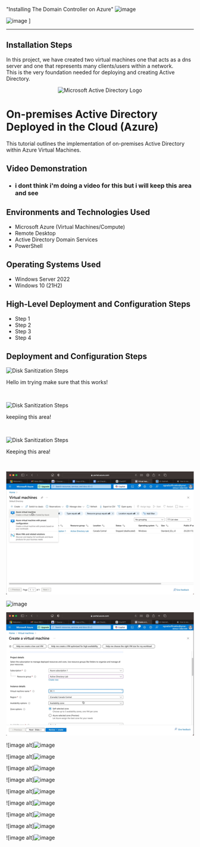 "Installing The Domain Controller on Azure"
![image](https://github.com/user-attachments/assets/4fa14070-69c5-4c41-b8f3-918de5793aa6)


![image](https://github.com/user-attachments/assets/4046303b-d601-4c72-8afb-527fb57979a4)
]
____________________________________________________________________
<h2>Installation Steps</h2
____________________________________________________________________

____________________________________________________________________  
  In this project, we have created two virtual machines one that acts as a dns server and one that represents many clients/users within a network.<br>This is the very foundation needed for deploying and creating Active Directory.

<p align="center">
<img src="https://i.imgur.com/pU5A58S.png" alt="Microsoft Active Directory Logo"/>
</p>

<h1>On-premises Active Directory Deployed in the Cloud (Azure)</h1>
This tutorial outlines the implementation of on-premises Active Directory within Azure Virtual Machines.<br />


<h2>Video Demonstration</h2>

- ### i dont think i'm doing a video for this but i will keep this area and see

<h2>Environments and Technologies Used</h2>

- Microsoft Azure (Virtual Machines/Compute)
- Remote Desktop
- Active Directory Domain Services
- PowerShell

<h2>Operating Systems Used </h2>

- Windows Server 2022
- Windows 10 (21H2)

<h2>High-Level Deployment and Configuration Steps</h2>

- Step 1
- Step 2
- Step 3
- Step 4

<h2>Deployment and Configuration Steps</h2>

<p>
<img src="https://i.imgur.com/DJmEXEB.png" height="40%" width="40%" alt="Disk Sanitization Steps"/>
</p>
<p>
Hello im trying make sure that this works!
</p>
<br />

<p>
<img src="https://i.imgur.com/DJmEXEB.png" height="40%" width="40%" alt="Disk Sanitization Steps"/>
</p>
<p>
keepiing this area!
</p>
<br />
<p>
<img src="" height="40%" width="40%" alt="Disk Sanitization Steps"/>
</p>
<p>
Keeping this area!
</p>
<br />


![Alt text](https://github.com/gtookes1/New-Sheriff-In-Town/blob/main/Image%201-16-25%20at%206.10%20PM.jpg?raw=true)



[
](https://github.com/gtookes1/New-Sheriff-In-Town/blob/main/Image%201-16-25%20at%206.11%20PM.jpg?raw=true)![image](https://github.com/user-attachments/assets/5de655ca-bf3c-40a2-ad1a-17263927f8fe)


![image alt](https://github.com/gtookes1/New-Sheriff-In-Town/blob/main/Image%201-16-25%20at%206.12%20PM.jpg?raw=true)



![image alt]![image](https://github.com/user-attachments/assets/4a394c11-d6fd-482d-81ee-1cad4276f3a6)

![image alt]![image](https://github.com/user-attachments/assets/02ddb8f8-0e84-4f63-9bec-b86165857866)


![image alt]![image](https://github.com/user-attachments/assets/1462aea3-35ad-45ef-885c-974fe1a9daf4)


![image alt]![image](https://github.com/user-attachments/assets/ac93e853-acb0-45c1-a4c0-477f2bf84ab0)


![image alt]![image](https://github.com/user-attachments/assets/21a58b4e-3268-4d7f-a5df-4cceea0a585b)

![image alt]![image](https://github.com/user-attachments/assets/cbf9d30b-4678-4b4b-bcf3-ae910c0859ca)

![image alt]![image](https://github.com/user-attachments/assets/0fc06801-e316-4460-8825-9f8558da8b4f)


![image alt]![image](https://github.com/user-attachments/assets/67ccbbf0-786f-4730-88b1-b6d8de6ee785)

![image alt]![image](https://github.com/user-attachments/assets/a82189be-2609-4b03-b411-7ca168710e69)













